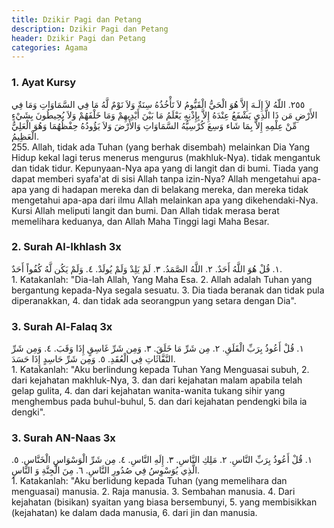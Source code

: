 ```yaml
---
title: Dzikir Pagi dan Petang
description: Dzikir Pagi dan Petang
header: Dzikir Pagi dan Petang
categories: Agama
---
```

### 1. Ayat Kursy
<div class="gdiv">
<div class="arx">
 ٢٥٥. اللّهُ لاَ إِلَـهَ إِلاَّ هُوَ الْحَيُّ الْقَيُّومُ لاَ تَأْخُذُهُ سِنَةٌ وَلاَ نَوْمٌ لَّهُ مَا فِي السَّمَاوَاتِ وَمَا فِي الأَرْضِ مَن ذَا الَّذِي يَشْفَعُ عِنْدَهُ إِلاَّ بِإِذْنِهِ يَعْلَمُ مَا بَيْنَ أَيْدِيهِمْ وَمَا خَلْفَهُمْ وَلاَ يُحِيطُونَ بِشَيْءٍ مِّنْ عِلْمِهِ إِلاَّ بِمَا شَاء وَسِعَ كُرْسِيُّهُ السَّمَاوَاتِ وَالأَرْضَ وَلاَ يَؤُودُهُ حِفْظُهُمَا وَهُوَ الْعَلِيُّ الْعَظِيمُ.
</div>
<div class="id">
255. Allah, tidak ada Tuhan (yang berhak disembah) melainkan Dia Yang Hidup kekal lagi terus menerus mengurus (makhluk-Nya). tidak mengantuk dan tidak tidur. Kepunyaan-Nya apa yang di langit dan di bumi. Tiada yang dapat memberi syafa'at di sisi Allah tanpa izin-Nya? Allah mengetahui apa-apa yang di hadapan mereka dan di belakang mereka, dan mereka tidak mengetahui apa-apa dari ilmu Allah melainkan apa yang dikehendaki-Nya. Kursi Allah meliputi langit dan bumi. Dan Allah tidak merasa berat memelihara keduanya, dan Allah Maha Tinggi lagi Maha Besar.
</div>
</div>

### 2. Surah Al-Ikhlash 3x
<div class="gdiv">
<div class="arx">
 ١. قُلْ هُوَ اللَّهُ أَحَدٌ.  ٢. اللَّهُ الصَّمَدُ.  ٣. لَمْ يَلِدْ وَلَمْ يُولَدْ.  ٤. وَلَمْ يَكُن لَّهُ كُفُواً أَحَدٌ.    
</div>
<div class="id">
1. Katakanlah: "Dia-lah Allah, Yang Maha Esa. 2. Allah adalah Tuhan yang bergantung kepada-Nya segala sesuatu. 3. Dia tiada beranak dan tidak pula diperanakkan, 4. dan tidak ada seorangpun yang setara dengan Dia".
</div>
</div>

### 3. Surah Al-Falaq 3x
<div class="gdiv">
<div class="arx">
 ١. قُلْ أَعُوذُ بِرَبِّ الْفَلَقِ.  ٢. مِن شَرِّ مَا خَلَقَ.  ٣. وَمِن شَرِّ غَاسِقٍ إِذَا وَقَبَ.  ٤. وَمِن شَرِّ النَّفَّاثَاتِ فِي الْعُقَدِ.  ٥. وَمِن شَرِّ حَاسِدٍ إِذَا حَسَدَ.     
</div>
<div class="id">
1. Katakanlah: "Aku berlindung kepada Tuhan Yang Menguasai subuh, 2. dari kejahatan makhluk-Nya, 3. dan dari kejahatan malam apabila telah gelap gulita, 4. dan dari kejahatan wanita-wanita tukang sihir yang menghembus pada buhul-buhul, 5. dan dari kejahatan pendengki bila ia dengki". 
</div>
</div>


### 3. Surah AN-Naas 3x
<div class="gdiv">
<div class="arx">
 ١. قُلْ أَعُوذُ بِرَبِّ النَّاسِ.  ٢. مَلِكِ النَّاسِ.  ٣. إِلَهِ النَّاسِ.  ٤. مِن شَرِّ الْوَسْوَاسِ الْخَنَّاسِ.  ٥. الَّذِي يُوَسْوِسُ فِي صُدُورِ النَّاسِ.  ٦. مِنَ الْجِنَّةِ وَ النَّاسِ.    
</div>
<div class="id">
1. Katakanlah: "Aku berlidung kepada Tuhan (yang memelihara dan menguasai) manusia. 2. Raja manusia. 3. Sembahan manusia. 4. Dari kejahatan (bisikan) syaitan yang biasa bersembunyi, 5. yang membisikkan (kejahatan) ke dalam dada manusia, 6. dari jin dan manusia.
</div>
</div>


<!--
### 3. Surah 
<div class="gdiv">
<div class="arx">

</div>
<div class="id">

</div>
</div>

### 3. Surah 
<div class="gdiv">
<div class="arx">

</div>
<div class="id">

</div>
</div>
-->



